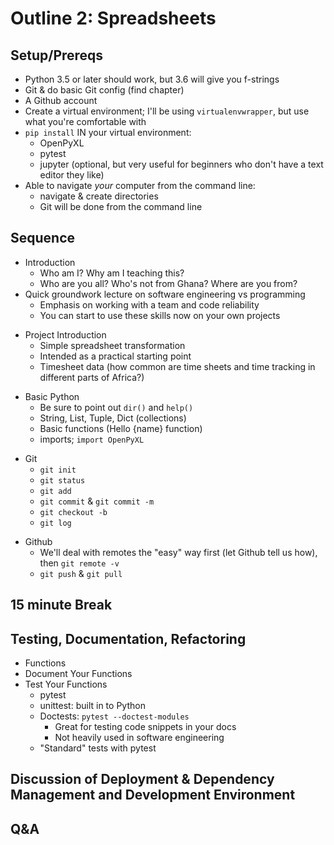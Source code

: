 # Outline 2: Spreadsheets
## Setup/Prereqs
-  Python 3.5 or later should work, but 3.6 will give you f-strings
-  Git & do basic Git config (find chapter)
-  A Github account
-  Create a virtual environment; I'll be using `virtualenvwrapper`, but use what you're comfortable with
-  `pip install` IN your virtual environment: 
    -  OpenPyXL
    -  pytest
    -  jupyter (optional, but very useful for beginners who don't have a text editor they like)
-  Able to navigate *your* computer from the command line:
    +  navigate & create directories
    +  Git will be done from the command line

## Sequence
-  Introduction
    +  Who am I? Why am I teaching this?
    +  Who are you all? Who's not from Ghana? Where are you from?
-  Quick groundwork lecture on software engineering vs programming
    -  Emphasis on working with a team and code reliability
    -  You can start to use these skills now on your own projects
*  Project Introduction
    -  Simple spreadsheet transformation
    -  Intended as a practical starting point
    -  Timesheet data (how common are time sheets and time tracking in different parts of Africa?)
-  Basic Python
    -  Be sure to point out `dir()` and `help()`
    -  String, List, Tuple, Dict (collections)
    -  Basic functions (Hello {name} function)
    -  imports; `import OpenPyXL`
*  Git
    -  `git init`
    -  `git status`
    -  `git add`
    -  `git commit` & `git commit -m`
    -  `git checkout -b`
    -  `git log`
-  Github
    -  We'll deal with remotes the "easy" way first (let Github tell us how), then `git remote -v`
    -  `git push` & `git pull`

## 15 minute Break

## Testing, Documentation, Refactoring
-  Functions
-  Document Your Functions
-  Test Your Functions
    +  pytest
    +  unittest: built in to Python
    +  Doctests: `pytest --doctest-modules`
        *  Great for testing code snippets in your docs
        *  Not heavily used in software engineering
    +  "Standard" tests with pytest

## Discussion of Deployment & Dependency Management and Development Environment

## Q&A 
